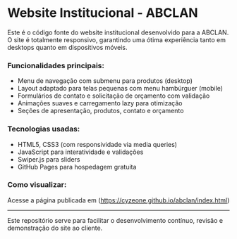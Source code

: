 # Website Institucional - ABCLAN

Este é o código fonte do website institucional desenvolvido para a ABCLAN. O site é totalmente responsivo, garantindo uma ótima experiência tanto em desktops quanto em dispositivos móveis.

### Funcionalidades principais:
- Menu de navegação com submenu para produtos (desktop)
- Layout adaptado para telas pequenas com menu hambúrguer (mobile)
- Formulários de contato e solicitação de orçamento com validação
- Animações suaves e carregamento lazy para otimização
- Seções de apresentação, produtos, contato e orçamento

### Tecnologias usadas:
- HTML5, CSS3 (com responsividade via media queries)
- JavaScript para interatividade e validações
- Swiper.js para sliders
- GitHub Pages para hospedagem gratuita

### Como visualizar:
Acesse a página publicada em (https://cyzeone.github.io/abclan/index.html)

---

Este repositório serve para facilitar o desenvolvimento contínuo, revisão e demonstração do site ao cliente.
